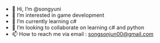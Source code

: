 - 👋 Hi, I’m @songyuni
- 👀 I’m interested in game development
- 🌱 I’m currently learning c#
- 💞️ I’m looking to collaborate on learning c# and python
- 📫 How to reach me via email : songsonjun00@gmail.com

<!---
songyuni/songyuni is a ✨ special ✨ repository because its `README.md` (this file) appears on your GitHub profile.
You can click the Preview link to take a look at your changes.
--->
